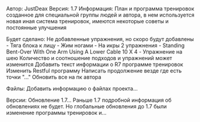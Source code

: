 Автор: JustDeax
Версия: 1.7
Информация: План и программа тренировок созданное для специальной группы людей и автора, в нем используется новая иная система тренировок, имеются некоторые советы и постоянные улучшения

Будет сделано:
	Не добавленные упражнения, но скоро будут добавлены
		- Тяга блока к лицу
		- Жим ногами
		- На икры 2 упражнения 
		- Standing Bent-Over With One Arm Using A Lower Cable 10 X 4
		- Упражнение на шею
	Количество и соотношение подходов и упражнений может изменится
	Добавить текст информации о R7 программе тренировок
	Изменить Restful программу
	Написать продолжение везде где есть точки "..."
	Обновить все на пк автора

Файлы:
	Добавить информацию о файлах проекта...

Версии:
	Обновление 1.7...
	Раньше 1.7 подробной информация об обновлениях не будет. Но глобальные обновления до 1.7 были изменение программы тренировок и...




